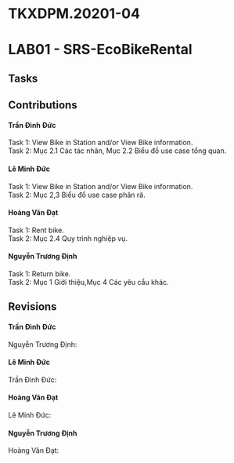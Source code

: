# TKXDPM.20201-04
<H1>LAB01 - SRS-EcoBikeRental</H1>
<H2>Tasks</H2>

<H2>Contributions</H2>

<H4>Trần Đình Đức</H4>
  <div>Task 1: View Bike in Station and/or View Bike information.<br>
  Task 2: Mục 2.1 Các tác nhân, Mục 2.2 Biểu đồ use case tổng quan.</Div>
<H4>Lê Minh Đức</H4>
  <Div>Task 1: View Bike in Station and/or View Bike information.<br>
  Task 2: Mục 2,3 Biểu đồ use case phân rã.</Div>
<H4>Hoàng Văn Đạt</H4>
  <Div>Task 1: Rent bike.<br>
  Task 2: Mục 2.4 Quy trình nghiệp vụ.</Div>
<H4>Nguyễn Trương Định</H4>
  <Div>Task 1: Return bike.<br>
  Task 2: Mục 1 Giới thiệu,Mục 4 Các yêu cầu khác.</Div>

<H2>Revisions</H2>

<H4>Trần Đình Đức</H4>
Nguyễn Trương Định: 

<H4>Lê Minh Đức</H4>
Trần Đình Đức:

<H4>Hoàng Văn Đạt</H4>
Lê Minh Đức:

<H4>Nguyễn Trương Định</H4>
Hoàng Văn Đạt:

